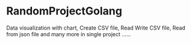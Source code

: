 # RandomProjectGolang
Data visualization with chart, Create CSV file, Read Write CSV file, Read from json file and many more in single project ......
